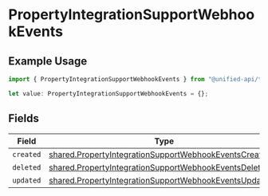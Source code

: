 # PropertyIntegrationSupportWebhookEvents

## Example Usage

```typescript
import { PropertyIntegrationSupportWebhookEvents } from "@unified-api/typescript-sdk/sdk/models/shared";

let value: PropertyIntegrationSupportWebhookEvents = {};
```

## Fields

| Field                                                                                                                                   | Type                                                                                                                                    | Required                                                                                                                                | Description                                                                                                                             |
| --------------------------------------------------------------------------------------------------------------------------------------- | --------------------------------------------------------------------------------------------------------------------------------------- | --------------------------------------------------------------------------------------------------------------------------------------- | --------------------------------------------------------------------------------------------------------------------------------------- |
| `created`                                                                                                                               | [shared.PropertyIntegrationSupportWebhookEventsCreated](../../../sdk/models/shared/propertyintegrationsupportwebhookeventscreated.md)[] | :heavy_minus_sign:                                                                                                                      | N/A                                                                                                                                     |
| `deleted`                                                                                                                               | [shared.PropertyIntegrationSupportWebhookEventsDeleted](../../../sdk/models/shared/propertyintegrationsupportwebhookeventsdeleted.md)[] | :heavy_minus_sign:                                                                                                                      | N/A                                                                                                                                     |
| `updated`                                                                                                                               | [shared.PropertyIntegrationSupportWebhookEventsUpdated](../../../sdk/models/shared/propertyintegrationsupportwebhookeventsupdated.md)[] | :heavy_minus_sign:                                                                                                                      | N/A                                                                                                                                     |